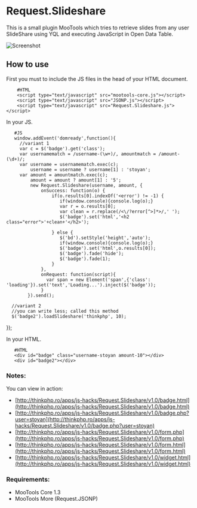 Request.Slideshare
====================

This is a small plugin MooTools which tries to retrieve slides from any user SlideShare using YQL and executing JavaScript in Open Data Table.


![Screenshot](http://farm5.static.flickr.com/4085/5109861642_27e2f6eaab_b.jpg)

How to use
----------

First you must to include the JS files in the head of your HTML document.

        #HTML
        <script type="text/javascript" src="mootools-core.js"></script>
        <script type="text/javascript" src="JSONP.js"></script>
        <script type="text/javascript" src="Request.Slideshare.js"></script>

In your JS.

       #JS
       window.addEvent('domready',function(){
         //variant 1
         var c = $('badge').get('class');
         var usernamematch = /username-(\w+)/, amountmatch = /amount-(\d+)/; 
         var username = usernamematch.exec(c);
             username = username ? username[1] : 'stoyan';  
         var amount = amountmatch.exec(c);
             amount = amount ? amount[1] : '5';  
             new Request.Slideshare(username, amount, {
                 onSuccess: function(o) {
                     if(o.results[0].indexOf('<error') != -1) {
                        if(window.console){console.log(o);}
                        var r = o.results[0]; 
                        var clean = r.replace(/<\/?error[^>]*>/,' '); 
                        $('badge').set('html','<h2 class="error">'+clean+'</h2>');

                     } else {
                        $('bd').setStyle('height','auto');
                        if(window.console){console.log(o);}
                        $('badge').set('html',o.results[0]);
                        $('badge').fade('hide'); 
                        $('badge').fade(1);
                     }
                 },
                 onRequest: function(script){
                   var span = new Element('span',{'class': 'loading'}).set('text','Loading...').inject($('badge'));
                 }  
            }).send();
 
      //variant 2
      //you can write less; called this method
      $('badge2').loadSlideshare('thinkphp', 10);
});


In your HTML.

       #HTML
       <div id="badge" class="username-stoyan amount-10"></div>       
       <div id="badge2"></div>       

### Notes:

You can view in action:

- [http://thinkphp.ro/apps/js-hacks/Request.Slideshare/v1.0/badge.html](http://thinkphp.ro/apps/js-hacks/Request.Slideshare/v1.0/badge.html)
- [http://thinkphp.ro/apps/js-hacks/Request.Slideshare/v1.0/badge.php?user=stoyan](http://thinkphp.ro/apps/js-hacks/Request.Slideshare/v1.0/badge.php?user=stoyan)
- [http://thinkphp.ro/apps/js-hacks/Request.Slideshare/v1.0/form.php](http://thinkphp.ro/apps/js-hacks/Request.Slideshare/v1.0/form.php)
- [http://thinkphp.ro/apps/js-hacks/Request.Slideshare/v1.0/form.html](http://thinkphp.ro/apps/js-hacks/Request.Slideshare/v1.0/form.html)
- [http://thinkphp.ro/apps/js-hacks/Request.Slideshare/v1.0/widget.html](http://thinkphp.ro/apps/js-hacks/Request.Slideshare/v1.0/widget.html)


### Requirements:

- MooTools Core 1.3
- MooTools More (Request.JSONP)
